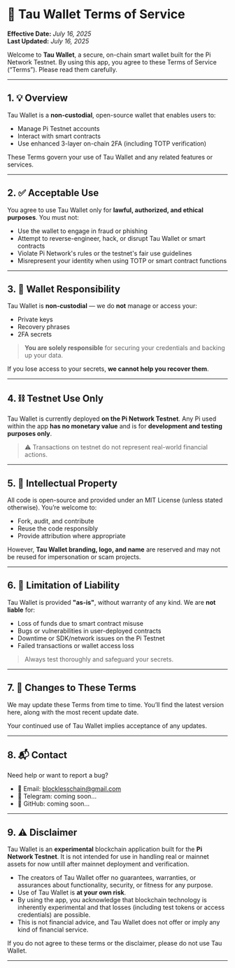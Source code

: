 # 📄 Tau Wallet Terms of Service

**Effective Date:** _July 16, 2025_  
**Last Updated:** _July 16, 2025_

Welcome to **Tau Wallet**, a secure, on-chain smart wallet built for the Pi Network Testnet. By using this app, you agree to these Terms of Service (“Terms”). Please read them carefully.

---

## 1. 💡 Overview

Tau Wallet is a **non-custodial**, open-source wallet that enables users to:

- Manage Pi Testnet accounts  
- Interact with smart contracts  
- Use enhanced 3-layer on-chain 2FA (including TOTP verification)

These Terms govern your use of Tau Wallet and any related features or services.

---

## 2. ✅ Acceptable Use

You agree to use Tau Wallet only for **lawful, authorized, and ethical purposes**. You must not:

- Use the wallet to engage in fraud or phishing  
- Attempt to reverse-engineer, hack, or disrupt Tau Wallet or smart contracts  
- Violate Pi Network's rules or the testnet's fair use guidelines  
- Misrepresent your identity when using TOTP or smart contract functions

---

## 3. 🔐 Wallet Responsibility

Tau Wallet is **non-custodial** — we do **not** manage or access your:

- Private keys  
- Recovery phrases  
- 2FA secrets

> **You are solely responsible** for securing your credentials and backing up your data.

If you lose access to your secrets, **we cannot help you recover them**.

---

## 4. ⛓️ Testnet Use Only

Tau Wallet is currently deployed **on the Pi Network Testnet**. Any Pi used within the app **has no monetary value** and is for **development and testing purposes only**.

> ⚠️ Transactions on testnet do not represent real-world financial actions.

---

## 5. 📘 Intellectual Property

All code is open-source and provided under an MIT License (unless stated otherwise). You’re welcome to:

- Fork, audit, and contribute  
- Reuse the code responsibly  
- Provide attribution where appropriate

However, **Tau Wallet branding, logo, and name** are reserved and may not be reused for impersonation or scam projects.

---

## 6. 🚫 Limitation of Liability

Tau Wallet is provided **"as-is"**, without warranty of any kind. We are **not liable** for:

- Loss of funds due to smart contract misuse  
- Bugs or vulnerabilities in user-deployed contracts  
- Downtime or SDK/network issues on the Pi Testnet  
- Failed transactions or wallet access loss

> Always test thoroughly and safeguard your secrets.

---

## 7. 🔄 Changes to These Terms

We may update these Terms from time to time. You’ll find the latest version here, along with the most recent update date.

Your continued use of Tau Wallet implies acceptance of any updates.

---

## 8. 📬 Contact

Need help or want to report a bug?

- 📧 Email: blocklesschain@gmail.com  
- 💬 Telegram: coming soon...  
- 🐙 GitHub: coming soon...

---

## 9. ⚠️ Disclaimer

Tau Wallet is an **experimental** blockchain application built for the **Pi Network Testnet**. It is not intended for use in handling real or mainnet assets for now untill after mainnet deployment and verification.

- The creators of Tau Wallet offer no guarantees, warranties, or assurances about functionality, security, or fitness for any purpose.
- Use of Tau Wallet is **at your own risk**.
- By using the app, you acknowledge that blockchain technology is inherently experimental and that losses (including test tokens or access credentials) are possible.
- This is not financial advice, and Tau Wallet does not offer or imply any kind of financial service.

If you do not agree to these terms or the disclaimer, please do not use Tau Wallet.

---
